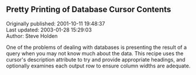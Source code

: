 ## Pretty Printing of Database Cursor Contents  
Originally published: 2001-10-11 19:48:37  
Last updated: 2003-01-28 15:29:03  
Author: Steve Holden  
  
One of the problems of dealing with databases is presenting the result of a query when you may not know much about the data. This recipe uses the cursor's description attribute to try and provide appropriate headings, and optionally examines each output row to ensure column widths are adequate.